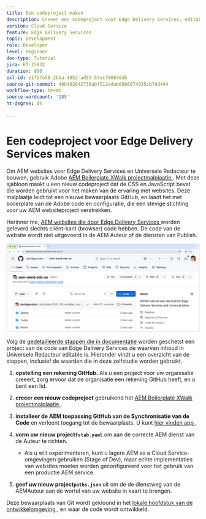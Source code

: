 ```yaml
---
title: Een codeproject maken
description: Creeer een codeproject voor Edge Delivery Services, editable gebruikend de Universele Redacteur.
version: Cloud Service
feature: Edge Delivery Services
topic: Development
role: Developer
level: Beginner
doc-type: Tutorial
jira: KT-15832
duration: 900
exl-id: e1fb7a58-2bba-4952-ad53-53ecf80836db
source-git-commit: 48b402642738abf512edab68b6074935cb7dd444
workflow-type: tm+mt
source-wordcount: '285'
ht-degree: 0%

---
```


# Een codeproject voor Edge Delivery Services maken

Om AEM websites voor Edge Delivery Services en Universele Redacteur te bouwen, gebruik Adobe [ AEM Boilerplate XWalk projectmalplaatje ](https://github.com/adobe-rnd/aem-boilerplate-xwalk). Met deze sjabloon maakt u een nieuw codeproject dat de CSS en JavaScript bevat die worden gebruikt voor het maken van de ervaring met websites. Deze malplaatje leidt tot een nieuwe bewaarplaats GitHub, en laadt het met boilerplate van de Adobe code en configuratie, die een stevige stichting voor uw AEM websiteproject verstrekken.

Herinner me, [ AEM websites die door Edge Delivery Services ](https://experienceleague.adobe.com/en/docs/experience-manager-learn/sites/edge-delivery-services/overview) worden geleverd slechts cliënt-kant (browser) code hebben. De code van de website wordt niet uitgevoerd in de AEM Auteur of de diensten van Publish.

![ Nieuw project van Edge Delivery Services ](./assets/1-new-project/new-project.png)

Volg de [ gedetailleerde stappen die in documentatie ](https://experienceleague.adobe.com/en/docs/experience-manager-cloud-service/content/edge-delivery/wysiwyg-authoring/edge-dev-getting-started#create-github-project) worden geschetst een project van de code van Edge Delivery Services de waarvan inhoud in Universele Redacteur editable is.  Hieronder vindt u een overzicht van de stappen, inclusief de waarden die in deze zelfstudie worden gebruikt.

1. **opstelling een rekening GitHub.** Als u een project voor uw organisatie creeert, zorg ervoor dat de organisatie een rekening GitHub heeft, en u bent een lid.
2. **creeer een nieuw codeproject** gebruikend het [ AEM Boilerplate XWalk projectmalplaatje ](https://github.com/adobe-rnd/aem-boilerplate-xwalk).
3. **installeer de AEM toepassing GitHub van de Synchronisatie van de Code** en verleent toegang tot de bewaarplaats. U kunt [ hier vinden app ](https://github.com/apps/aem-code-sync).
4. **vorm uw nieuw project`fstab.yaml`** om aan de correcte AEM dienst van de Auteur te richten.

   * Als u wilt experimenteren, kunt u lagere AEM as a Cloud Service-omgevingen gebruiken (Stage of Dev), maar echte implementaties van websites moeten worden geconfigureerd voor het gebruik van een productie AEM service.

5. **geef uw nieuw project`paths.json`** uit om de de dienstweg van de AEMAuteur aan de wortel van uw website in kaart te brengen.

Deze bewaarplaats van Git wordt gekloond in het [ lokale hoofdstuk van de ontwikkelomgeving ](https://experienceleague.adobe.com/en/docs/experience-manager-learn/sites/edge-delivery-services/developing/universal-editor/3-local-development-environment), en waar de code wordt ontwikkeld.
